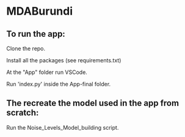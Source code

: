 # MDABurundi

## To run the app:

Clone the repo.

Install all the packages (see requirements.txt)

At the "App" folder run VSCode. 

Run 'index.py' inside the App-final folder.


## The recreate the model used in the app from scratch:

Run the Noise_Levels_Model_building script.
